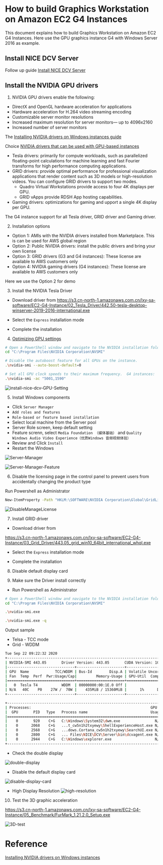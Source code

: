# How to build Graphics Workstation on Amazon EC2 G4 Instances

This document explains how to build Graphics Workstation on Amazon EC2 G4 Instances. Here use the GPU graphics instance G4 with Windows Server 2016 as example.

## Install NICE DCV Server

Follow up guide [Install NICE DCV Server](EC2/Windows-NICE-DCV-Servers-on-Amazon-EC2.md)

## Install the NVIDIA GPU drivers
1. NVIDIA GPU drivers enable the following:
- DirectX and OpenGL hardware acceleration for applications
- Hardware acceleration for H.264 video streaming encoding
- Customizable server monitor resolutions
- Increased maximum resolution for server monitors— up to 4096x2160
- Increased number of server monitors

The [Installing NVIDIA drivers on Windows instances guide](https://docs.aws.amazon.com/AWSEC2/latest/WindowsGuide/install-nvidia-driver.html)

Choice [NVIDIA drivers that can be used with GPU-based instances](https://docs.aws.amazon.com/AWSEC2/latest/WindowsGuide/install-nvidia-driver.html#nvidia-driver-types)
- Tesla drivers: primarily for compute workloads, such as parallelized floating-point calculations for machine learning and fast Fourier transforms for high performance computing applications.
- GRID drivers: provide optimal performance for professional visualization applications that render content such as 3D models or high-resolution videos. You can configure GRID drivers to support two modes.
  - Quadro Virtual Workstations provide access to four 4K displays per GPU. 
  - GRID vApps provide RDSH App hosting capabilities.
- Gaming drivers: optimizations for gaming and upport a single 4K display per GPU.

The G4 instance support for all Tesla driver, GRID driver and Gaming driver.

2. Installation options
- Option 1: AMIs with the NVIDIA drivers installed from Marketplace. This is can be used for AWS global region
- Option 2: Public NVIDIA drivers: install the public drivers and bring your own license
- Option 3: GRID drivers (G3 and G4 instances): These license are available to AWS customers only
- Option 4: NVIDIA gaming drivers (G4 instances): These license are available to AWS customers only

Here we use the Option 2 for demo

3. Install the NVIDIA Tesla Driver

- Download driver from 
https://s3.cn-north-1.amazonaws.com.cn/lxy-sa-software/EC2-G4-Instance/02_Tesla_Driver/442.50-tesla-desktop-winserver-2019-2016-international.exe

- Select the `Express` installation mode

- Complete the installation

4. [Optimizing GPU settings](https://docs.aws.amazon.com/AWSEC2/latest/WindowsGuide/optimize_gpu.html)
```bash
# Open a PowerShell window and navigate to the NVIDIA installation folder.
cd "C:\Program Files\NVIDIA Corporation\NVSMI"

# Disable the autoboost feature for all GPUs on the instance.
.\nvidia-smi --auto-boost-default=0

# Set all GPU clock speeds to their maximum frequency.  G4 instances:
.\nvidia-smi -ac "5001,1590"
```

![install-nice-dcv-GPU-Setting](media/install-nice-dcv-GPU-Setting.png)

5. Install Windows components

- Click `Server Manager`
- `Add roles and features`
- `Role-based or feature based installation`
- Select local machine from the Server pool
- Server Role screen, keep default setting
- Feature screnn, select `Media Foundation （媒体基础）` and `Quality Windows Audio Video Experience（优质Windows 音频视频体验）`
- Review and Click `Install`
- Restart the Windows

![Server-Manager](media/install-nice-dcv-Server-Manager.png)

![Server-Manager-Feature](media/install-nice-dcv-Server-Manager-Feature.png)

6. Disable the licensing page in the control panel to prevent users from accidentally changing the product type

Run Powershell as Administrator

```bash
New-ItemProperty -Path "HKLM:\SOFTWARE\NVIDIA Corporation\Global\GridLicensing" -Name "NvCplDisableManageLicensePage" -PropertyType "DWord" -Value "1"
```

![DisableManageLicense](media/install-nice-dcv-DisableManageLicense.png)

7. Install GRID driver

- Download driver from 

https://s3.cn-north-1.amazonaws.com.cn/lxy-sa-software/EC2-G4-Instance/03_Grid_Driver/443.05_grid_win10_64bit_international_whql.exe

- Select the `Express` installation mode

- Complete the installation

8. Disable default display card

9. Make sure the Driver install correctly

- Run Powershell as Administrator

```bash
# Open a PowerShell window and navigate to the NVIDIA installation folder.
cd "C:\Program Files\NVIDIA Corporation\NVSMI"

.\nvidia-smi.exe

.\nvidia-smi.exe -q
```

Output sample

  - Telsa - TCC mode
  - Grid - WDDM

```bash
Tue Sep 22 09:22:32 2020
+-----------------------------------------------------------------------------+
| NVIDIA-SMI 443.05       Driver Version: 443.05       CUDA Version: 10.2     |
|-------------------------------+----------------------+----------------------+
| GPU  Name            TCC/WDDM | Bus-Id        Disp.A | Volatile Uncorr. ECC |
| Fan  Temp  Perf  Pwr:Usage/Cap|         Memory-Usage | GPU-Util  Compute M. |
|===============================+======================+======================|
|   0  Tesla T4           WDDM  | 00000000:00:1E.0 Off |                    0 |
| N/A   40C    P0    27W /  70W |    435MiB / 15360MiB |      1%      Default |
+-------------------------------+----------------------+----------------------+

+-----------------------------------------------------------------------------+
| Processes:                                                       GPU Memory |
|  GPU       PID   Type   Process name                             Usage      |
|=============================================================================|
|    0       920    C+G   C:\Windows\System32\dwm.exe                N/A      |
|    0      2068    C+G   ...t_cw5n1h2txyewy\ShellExperienceHost.exe N/A      |
|    0      2568    C+G   ...dows.Cortana_cw5n1h2txyewy\SearchUI.exe N/A      |
|    0      2800    C+G   ... Files\NICE\DCV\Server\bin\dcvagent.exe N/A      |
|    0      2944    C+G   C:\Windows\explorer.exe                    N/A      |
+-----------------------------------------------------------------------------+
```

- Check the double display

![double-display](media/install-nice-dcv-double-display.png)

- Disable the default display card

![disable-display-card](media/install-nice-dcv-disable-display.png)

- High Display Resolution
![high-resolution](media/install-nice-dcv-high-resolution.png)

10. Test the 3D graphic acceleration

https://s3.cn-north-1.amazonaws.com.cn/lxy-sa-software/EC2-G4-Instance/05_Benchmark/FurMark_1.21.2.0_Setup.exe

![3D-test](media/install-nice-dcv-3D-test.png)

# Reference
[Installing NVIDIA drivers on Windows instances](https://docs.aws.amazon.com/AWSEC2/latest/WindowsGuide/install-nvidia-driver.html)

